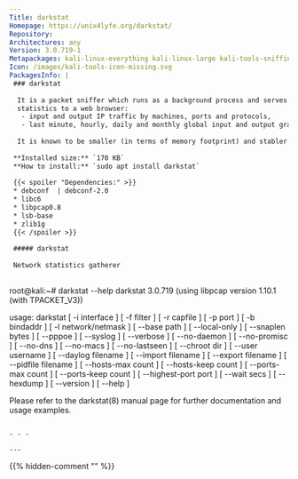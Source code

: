 ```yaml
---
Title: darkstat
Homepage: https://unix4lyfe.org/darkstat/
Repository: 
Architectures: any
Version: 3.0.719-1
Metapackages: kali-linux-everything kali-linux-large kali-tools-sniffing-spoofing 
Icon: /images/kali-tools-icon-missing.svg
PackagesInfo: |
 ### darkstat
 
  It is a packet sniffer which runs as a background process and serves its
  statistics to a web browser:
   - input and output IP traffic by machines, ports and protocols,
   - last minute, hourly, daily and monthly global input and output graphics.
   
  It is known to be smaller (in terms of memory footprint) and stabler than ntop.
 
 **Installed size:** `170 KB`  
 **How to install:** `sudo apt install darkstat`  
 
 {{< spoiler "Dependencies:" >}}
 * debconf  | debconf-2.0
 * libc6 
 * libpcap0.8 
 * lsb-base 
 * zlib1g 
 {{< /spoiler >}}
 
 ##### darkstat
 
 Network statistics gatherer
 
 ```
 root@kali:~# darkstat --help
 darkstat 3.0.719 (using libpcap version 1.10.1 (with TPACKET_V3))
 
 usage: darkstat [ -i interface ]
                 [ -f filter ]
                 [ -r capfile ]
                 [ -p port ]
                 [ -b bindaddr ]
                 [ -l network/netmask ]
                 [ --base path ]
                 [ --local-only ]
                 [ --snaplen bytes ]
                 [ --pppoe ]
                 [ --syslog ]
                 [ --verbose ]
                 [ --no-daemon ]
                 [ --no-promisc ]
                 [ --no-dns ]
                 [ --no-macs ]
                 [ --no-lastseen ]
                 [ --chroot dir ]
                 [ --user username ]
                 [ --daylog filename ]
                 [ --import filename ]
                 [ --export filename ]
                 [ --pidfile filename ]
                 [ --hosts-max count ]
                 [ --hosts-keep count ]
                 [ --ports-max count ]
                 [ --ports-keep count ]
                 [ --highest-port port ]
                 [ --wait secs ]
                 [ --hexdump ]
                 [ --version ]
                 [ --help ]
 
 Please refer to the darkstat(8) manual page for further
 documentation and usage examples.
 ```
 
 - - -
 
---
```

{{% hidden-comment "<!--Do not edit anything above this line-->" %}}

